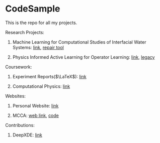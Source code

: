 # CodeSample
This is the repo for all my projects.


Research Projects:
1. Machine Learning for Computational Studies of Interfacial Water Systems: [link](https://github.com/supercgor/ARAI), [repair tool](https://github.com/supercgor/AFM-RepairTool)

2. Physics Informed Active Learning for Operator Learning: [link](https://github.com/supercgor/RAS-Deepxde), [legacy](https://github.com/matrixing26/Project-RAS)

Coursework:
1. Experiment Reports($\LaTeX$): [link](https://github.com/supercgor/texfile)

2. Computational Physics: [link](https://github.com/supercgor/comp_phys)

Websites:
1. Personal Website: [link](https://supercgor.github.io)

2. MCCA: [web link](https://pkumcca.netlify.app), [code](https://github.com/macau-mcca/web)

Contributions:
1. DeepXDE: [link](https://github.com/lululxvi/deepxde)
